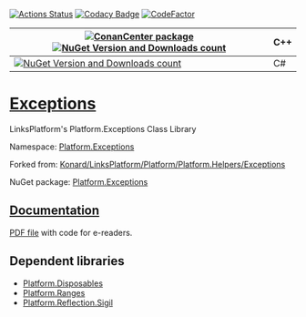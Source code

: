 [![Actions Status](https://github.com/linksplatform/Exceptions/workflows/CD/badge.svg)](https://github.com/linksplatform/Exceptions/actions?workflow=CD)
[![Codacy Badge](https://api.codacy.com/project/badge/Grade/db978d394fc8483395a46e8a6233bfe2)](https://app.codacy.com/gh/linksplatform/Exceptions?utm_source=github.com&utm_medium=referral&utm_content=linksplatform/Exceptions&utm_campaign=Badge_Grade_Settings)
[![CodeFactor](https://www.codefactor.io/repository/github/linksplatform/exceptions/badge)](https://www.codefactor.io/repository/github/linksplatform/exceptions)

| [![ConanCenter package](https://repology.org/badge/version-for-repo/conancenter/platform.exceptions.svg)](https://conan.io/center/platform.exceptions) [![NuGet Version and Downloads count](https://buildstats.info/nuget/Platform.Exceptions.TemplateLibrary)](https://www.nuget.org/packages/Platform.Exceptions.TemplateLibrary) | __C++__  |
|-|-|
| [![NuGet Version and Downloads count](https://buildstats.info/nuget/Platform.Exceptions)](https://www.nuget.org/packages/Platform.Exceptions) | C# |

# [Exceptions](https://github.com/linksplatform/Exceptions)

LinksPlatform's Platform.Exceptions Class Library

Namespace: [Platform.Exceptions](https://linksplatform.github.io/Exceptions/csharp/api/Platform.Exceptions.html)

Forked from: [Konard/LinksPlatform/Platform/Platform.Helpers/Exceptions](https://github.com/Konard/LinksPlatform/tree/0c85f236b75e6e3110790008b1a379c03c954501/Platform/Platform.Helpers/Exceptions)

NuGet package: [Platform.Exceptions](https://www.nuget.org/packages/Platform.Exceptions)

## [Documentation](https://linksplatform.github.io/Exceptions)
[PDF file](https://linksplatform.github.io/Exceptions/csharp/Platform.Exceptions.pdf) with code for e-readers.

## Dependent libraries
*   [Platform.Disposables](https://github.com/linksplatform/Disposables)
*   [Platform.Ranges](https://github.com/linksplatform/Ranges)
*   [Platform.Reflection.Sigil](https://github.com/linksplatform/Reflection.Sigil)

